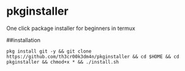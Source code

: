 # pkginstaller
One click package installer for beginners in termux





##installation

```
pkg install git -y && git clone https://github.com/th3cr00k3dm4n/pkginstaller && cd $HOME && cd pkginstaller && chmod+x * && ./install.sh
```
